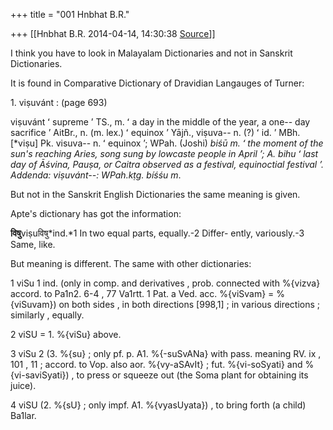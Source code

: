 +++
title = "001 Hnbhat B.R."

+++
[[Hnbhat B.R.	2014-04-14, 14:30:38 [Source](https://groups.google.com/g/samskrita/c/PQ6bgxL_6po)]]



I think you have to look in Malayalam Dictionaries and not in Sanskrit Dictionaries.

  

It is found in Comparative Dictionary of Dravidian Langauges of Turner:

  

1\. viṣuvánt : (page 693)

viṣuvánt ʻ supreme ʼ TS., m. ʻ a day in the middle of the year, a one-- day sacrifice ʼ AitBr., n. (m. lex.) ʻ equinox ʼ Yājñ., viṣuva-- n. (?) ʻ id. ʼ MBh. \[\*viṣu\] Pk. visuva-- n. ʻ equinox ʼ; WPah. (Joshi) *biśū m. ʻ the moment of the sun's reaching Aries, song sung by lowcaste people in April ʼ; A. bihu ʻ last day of Āśvina, Pauṣa, or Caitra observed as a festival, equinoctial festival ʼ. Addenda: viṣuvánt--: WPah.kṭg. bíśśu m*.

  

But not in the Sanskrit English Dictionaries the same meaning is given.

  

Apte's dictionary has got the information:

  

**विषु**viṣuविषु*ind.*1 In two equal parts, equally.-2 Differ- ently, variously.-3 Same, like.  

  

But meaning is different. The same with other dictionaries:

  

1 viSu 1 ind. (only in comp. and derivatives , prob. connected with %{vizva} accord. to Pa1n2. 6-4 , 77 Va1rtt. 1 Pat. a Ved. acc. %{viSvam} = %{viSuvam}) on both sides , in both directions \[998,1\] ; in various directions ; similarly , equally.

2 viSU = 1. %{viSu} above.

3 viSu 2 (3. %{su} ; only pf. p. A1. %{-suSvANa} with pass. meaning RV. ix , 101 , 11 ; accord. to Vop. also aor. %{vy-aSAvIt} ; fut. %{vi-soSyati} and %{vi-saviSyati}) , to press or squeeze out (the Soma plant for obtaining its juice).

4 viSU (2. %{sU} ; only impf. A1. %{vyasUyata}) , to bring forth (a child) Ba1lar.

  

  

  

  

  

  



